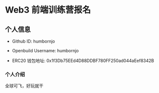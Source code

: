 # Web3 前端训练营报名

## 个人信息

* Github ID: humbornjo

* Openbuild Username: humbornjo

* ERC20 钱包地址: 0x1f3Db75EEd4D88DDBF780FF250ad044aEef8342B

### 个人介绍

全球可飞，好玩就干
